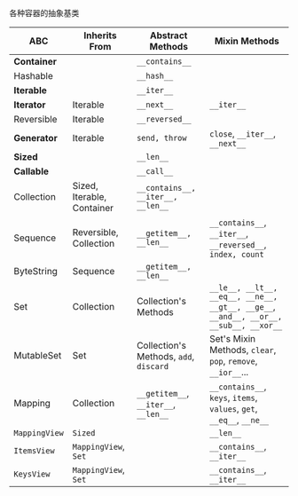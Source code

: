 各种容器的抽象基类

| ABC           | Inherits From                | Abstract Methods                     | Mixin Methods                                                                         |
| ------------- | ---------------------------- | ------------------------------------ | ------------------------------------------------------------------------------------- |
| **Container**   |                              | `__contains__`                       |                                                                                       |
| Hashable    |                              | `__hash__`                           |                                                                                       |
| **Iterable**    |                              | `__iter__`                           |                                                                                       |
| **Iterator**    | Iterable                     | `__next__`                           | `__iter__`                                                                            |
| Reversible  | Iterable                   | `__reversed__`                       |                                                                                       |
| **Generator**   | Iterable                   | `send, throw`                        | `close`, `__iter__`, `__next__`                                                           |
| **Sized**       |                              | `__len__`                            |                                                                                       |
| **Callable**    |                              | `__call__`                           |                                                                                       |
| Collection  | Sized, Iterable, Container | `__contains__, __iter__, __len__`    |                                                                                       |
| Sequence    | Reversible, Collection     | `__getitem__, __len__`               | `__contains__`, `__iter__`, `__reversed__`, `index, count`                                  |
| ByteString  | Sequence                   | `__getitem__, __len__`               |                                                                                       |
| Set         | Collection                 | Collection's Methods    | `__le__, __lt__, __eq__, __ne__, __gt__, __ge__`, `__and__, __or__, __sub__, __xor__` |
| MutableSet  | Set                        | Collection's Methods, `add`, `discard` | Set's Mixin Methods, `clear`, `pop`, `remove`, `__ior__`...                                   |
| Mapping     | Collection                 | `__getitem__`, `__iter__`, `__len__` | `__contains__`, `keys`, `items`, `values`, `get`, `__eq__`, `__ne__`                  |
| `MappingView` | `Sized`                      |                                      | `__len__`                                                                             |
| `ItemsView`   | `MappingView`, `Set`         |                                      | `__contains__`, `__iter__`                                                            |
| `KeysView`    | `MappingView`, `Set`         |                                      | `__contains__`, `__iter__`                                                                                      |
